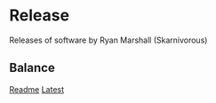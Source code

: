 # Release
Releases of software by Ryan Marshall (Skarnivorous)

## Balance
[Readme](https://github.com/Skarnivorous/Release/blob/main/Balance%20README.md)
[Latest](https://github.com/Skarnivorous/Release/releases/tag/v1.0.0)
